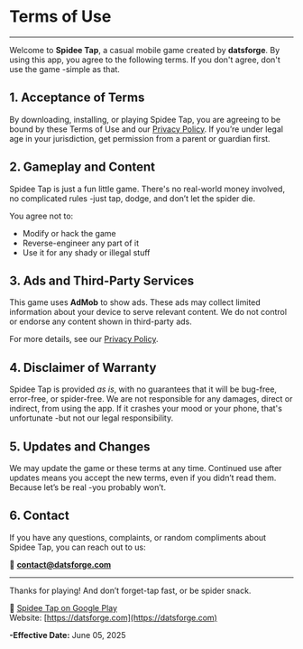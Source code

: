 # Terms of Use
---

Welcome to **Spidee Tap**, a casual mobile game created by **datsforge**. By using this app, you agree to the following terms. If you don't agree, don't use the game -simple as that.

## 1. Acceptance of Terms

By downloading, installing, or playing Spidee Tap, you are agreeing to be bound by these Terms of Use and our [Privacy Policy](/projects/games/spideetap/privacy.html). If you’re under legal age in your jurisdiction, get permission from a parent or guardian first.

## 2. Gameplay and Content

Spidee Tap is just a fun little game. There's no real-world money involved, no complicated rules -just tap, dodge, and don’t let the spider die.

You agree not to:
- Modify or hack the game
- Reverse-engineer any part of it
- Use it for any shady or illegal stuff

## 3. Ads and Third-Party Services

This game uses **AdMob** to show ads. These ads may collect limited information about your device to serve relevant content. We do not control or endorse any content shown in third-party ads.

For more details, see our [Privacy Policy](/projects/games/spideetap/privacy.html).

## 4. Disclaimer of Warranty

Spidee Tap is provided *as is*, with no guarantees that it will be bug-free, error-free, or spider-free. We are not responsible for any damages, direct or indirect, from using the app. If it crashes your mood or your phone, that's unfortunate -but not our legal responsibility.

## 5. Updates and Changes

We may update the game or these terms at any time. Continued use after updates means you accept the new terms, even if you didn’t read them. Because let’s be real -you probably won’t.

## 6. Contact

If you have any questions, complaints, or random compliments about Spidee Tap, you can reach out to us:

📧 **contact@datsforge.com**    

---

Thanks for playing! And don’t forget-tap fast, or be spider snack.

🔗 [Spidee Tap on Google Play](https://play.google.com/store/apps/details?id=com.datsgud.speederTap)  
 Website: [https://datsforge.com](https://datsforge.com)  

**-Effective Date:** June 05, 2025

